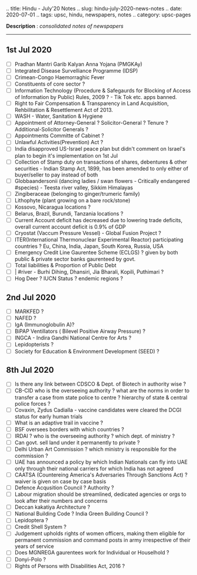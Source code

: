 .. title: Hindu - July'20  Notes
.. slug: hindu-july-2020-news-notes
.. date: 2020-07-01 
.. tags: upsc, hindu, newspapers, notes
.. category: upsc-pages

**Description** : *consolidated notes of newspapers*
<!-- TEASER_END -->

***

## 1st Jul 2020

- [ ] Pradhan Mantri Garib Kalyan Anna Yojana (PMGKAy)
- [ ] Integrated Disease Survelliance Programme (IDSP)
- [ ] Crimean-Congo Haemorraghic Fever
- [ ] Constituents of core sector ?
- [ ] Information Technology (Procedure & Safegaurds for Blocking of Access of Information by Public) Rules, 2009 ? - Tik Tok etc. apps banned.
- [ ] Right to Fair Compensation & Transparency in Land Acquisition, Rehbilitation & Resettlement Act of 2013.
- [ ] WASH - Water, Sanitation & Hygiene
- [ ] Appointment of Attorney-General ? Solicitor-General ? Tenure ? Additional-Solicitor Generals ?
- [ ] Appointments Committe of Cabinet ?
- [ ] Unlawful Activities(Prevention) Act ?
- [ ] India disapproved US-Israel peace plan but didn't comment on Israel's plan to begin it's implementation on 1st Jul
- [ ] Collection of Stamp duty on transactions of shares, debentures & other securities - Indian Stamp Act, 1899, has been amended to only either of buyer/seller to pay instead of both 
- [ ] Globbaandersonii (dancing ladies / swan flowers - Critically endangered #species) - Teesta river valley, Sikkim Himalayas
- [ ] Zingiberaceae (belonging to ginger/trumeric family)
- [ ] Lithophyte (plant growing on a bare rock/stone)
- [ ] Kossovo, Nicaragua locations ?
- [ ] Belarus, Brazil, Burundi, Tanzania locations ?
- [ ] Current Account deficit has decreased due to lowering trade deficits, overall current account deficit is 0.9% of GDP 
- [ ] Cryostat (Vaccum Pressure Vessel) - Global Fusion Project ?
- [ ] ITER(International Thermonuclear Experimental Reactor) participating countries ? Eu, China, India, Japan, South Korea, Russia, USA
- [ ] Emergency Credit Line Gaurentee Scheme (ECLGS) ? given by both public & private sector banks gaurenteed by govt.
- [ ] Total liabilities & Proportion of Public Debt 
- [ ] | #river  - Burhi Dihing, Dhansiri, Jia Bharali, Kopili, Puthimari ?
- [ ] Hog Deer ? IUCN Status ? endemic regions ?

## 2nd Jul 2020

- [ ] MARKFED ?
- [ ] NAFED ?
- [ ] IgA (Immunoglobulin A)? 
- [ ] BiPAP Ventillators ( Bilevel Positive Airway Pressure) ?
- [ ] INGCA - Indira Gandhi National Centre for Arts ?
- [ ] Lepidopterists ?
- [ ] Society for Education & Environment Development (SEED) ?

## 8th Jul 2020

- [ ] Is there any link between CDSCO & Dept. of Biotech in authority wise ?
- [ ] CB-CID who is the overseeing authority ? what are the norms in order to transfer a case from state police to centre ? hierarchy of state & central police forces ?
- [ ] Covaxin, Zydus Cadialla - vaccine candidates were cleared the DCGI status for early human trials
- [ ] What is an adaptive trail in vaccine ?
- [ ] BSF oversees borders with which countries ?
- [ ] IRDAI ? who is the overseeing authority ? which dept. of ministry ?
- [ ] Can govt. sell land under it permanently to private ?
- [ ] Delhi Urban Art Commission ? which ministry is responsible for the commission ?
- [ ] UAE has announced a policy by which Indian Nationals can fly into UAE only through their national carriers for which India has not agreed
- [ ] CAATSA (Countereing America's Adversaries Through Sanctions Act) ? waiver is given on case by case basis
- [ ] Defence Acqusition Council ? Authority ?
- [ ] Labour migration should be streamlined, dedicated agencies or orgs to look after their numbers and concerns 
- [ ] Deccan kakatiya Architecture ?
- [ ] National Building Code ? India Green Building Council ?
- [ ] Lepidoptera ?
- [ ] Credit Shell System ?
- [ ] Judgement upholds rights of women officers, making them eligible for permanent commission and command posts in army irrespective of their years of service
- [ ] Does MGNREGA gaurentees work for Individual or Houselhold ?
- [ ] Donyi-Polo ?
- [ ] Rights of Persons with Disabilities Act, 2016 ?